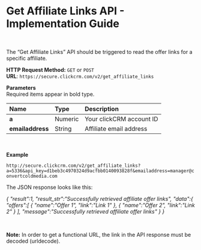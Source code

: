 <h1>Get Affiliate Links API - Implementation Guide</h1><br>
<p>The “Get Affiliate Links” API should be triggered to read the offer links for a specific affiliate.</p>
<p><strong>HTTP Request Method:</strong> <code>GET</code> or <code>POST</code><br>
<strong>URL</strong>: <code>https://secure.clickcrm.com/v2/get_affiliate_links</code><br></p>
<p><strong>Parameters</strong><br>
Required items appear in bold type.</p>
<table>
<thead>
<tr>
<th align="left">Name</th>
<th align="left">Type</th>
<th align="left">Description</th>
</tr>
</thead>
<tbody>
<tr>
<td align="left"><strong>a<strong></td>
<td align="left">Numeric</td>
<td align="left">Your clickCRM account ID</td>
</tr>
<tr>
<td align="left"><strong>emailaddress</strong></td>
<td align="left">String</td>
<td align="left">Affiliate email address</td>
</tr>
<tr>
</tbody>
</table>
<br>
<p><strong>Example</strong></p>
<p><code>http://secure.clickcrm.com/v2/get_affiliate_links?a=5336&api_key=d1beb3c4970324d9acfbb0140093828f&emailaddress=manager@convertcoldmedia.com</code><br>

<p>The JSON response looks like this:</p>
<p><i>
{  
   "result":1,
   "result_str":"Successfully retrieved affiliate offer links",
   "data":{  
      "offers":[  
         {  
            "name":"Offer 1",
            "link":"Link 1"
         },
         {  
            "name":"Offer 2",
            "link":"Link 2"
         }
      ],
      "message":"Successfully retrieved affiliate offer links"
   }
}
</i></p>
<br>
<p><strong>Note:</strong> In order to get a functional URL, the link in the API response must be decoded (urldecode).</p>
